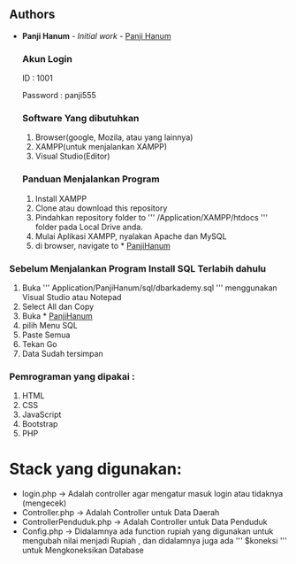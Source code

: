   ## Authors

* **Panji Hanum** - *Initial work* - [Panji Hanum](https://github.com/panjihanum)

  ### Akun Login
  
  ID : 1001
  
  Password : panji555
  
  ### Software Yang dibutuhkan
  1. Browser(google, Mozila, atau yang lainnya)
  2. XAMPP(untuk menjalankan XAMPP)
  3. Visual Studio(Editor)
  
  ###  Panduan Menjalankan Program

  1. Install XAMPP
  2. Clone atau download this repository
  3. Pindahkan repository folder to ''' /Application/XAMPP/htdocs ''' folder pada Local Drive anda.
  4. Mulai Aplikasi XAMPP, nyalakan Apache dan MySQL
  5. di browser, navigate to * [PanjiHanum](https://localhost:8888/PanjiHanum)
  
 ### Sebelum Menjalankan Program Install SQL Terlabih dahulu
  1. Buka ''' Application/PanjiHanum/sql/dbarkademy.sql ''' menggunakan Visual Studio atau Notepad
  2. Select All dan Copy 
  3. Buka * [PanjiHanum](https://localhost:8888/PanjiHanum)
  4. pilih Menu SQL
  5. Paste Semua
  6. Tekan Go
  7. Data Sudah tersimpan
  
 ### Pemrograman  yang dipakai :
  1. HTML
  2. CSS
  3. JavaScript
  4. Bootstrap
  5. PHP
 
 # Stack yang digunakan:
 * login.php -> Adalah controller agar mengatur masuk login atau tidaknya (mengecek)
 * Controller.php -> Adalah Controller untuk Data Daerah
 * ControllerPenduduk.php -> Adalah Controller untuk Data Penduduk
 * Config.php -> Didalamnya ada function rupiah yang digunakan untuk mengubah nilai menjadi Rupiah , dan didalamnya juga ada ''' $koneksi ''' untuk Mengkoneksikan Database
